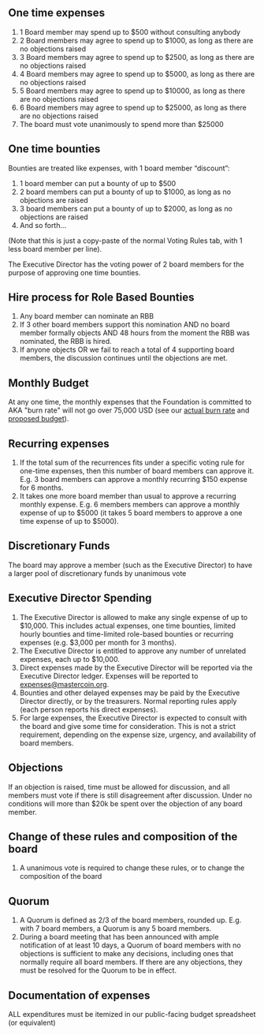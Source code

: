 ## One time expenses ##
1. 1 Board member may spend up to $500 without consulting anybody
2. 2 Board members may agree to spend up to $1000, as long as there are no objections raised
3. 3 Board members may agree to spend up to $2500, as long as there are no objections raised
4. 4 Board members may agree to spend up to $5000, as long as there are no objections raised
5. 5 Board members may agree to spend up to $10000, as long as there are no objections raised
6. 6 Board members may agree to spend up to $25000, as long as there are no objections raised
7. The board must vote unanimously to spend more than $25000

## One time bounties ##
Bounties are treated like expenses, with 1 board member “discount”:

1. 1 board member can put a bounty of up to $500
2. 2 board members can put a bounty of up to $1000, as long as no objections are raised
3. 3 board members can put a bounty of up to $2000, as long as no objections are raised
4. And so forth…

(Note that this is just a copy-paste of the normal Voting Rules tab, with 1 less board member per line).

The Executive Director has the voting power of 2 board members for the purpose of approving one time bounties.

## Hire process for Role Based Bounties ##
1. Any board member can nominate an RBB
2. If 3 other board members support this nomination AND no board member formally objects AND 48 hours from the moment the RBB was nominated, the RBB is hired.
3. If anyone objects OR we fail to reach a total of 4 supporting board members, the discussion continues until the objections are met.

## Monthly Budget ##
At any one time, the monthly expenses that the Foundation is committed to AKA "burn rate" will not go over 75,000 USD (see our [actual burn rate](https://docs.google.com/spreadsheet/ccc?key=0AtCyUJvk_IyNdGpVcnpBN2tOczFmbVRnck5TWjZuRFE&usp=sharing#gid=8) and [proposed budget](https://docs.google.com/spreadsheet/ccc?key=0AtCyUJvk_IyNdGpVcnpBN2tOczFmbVRnck5TWjZuRFE&usp=sharing#gid=3)).

## Recurring expenses ##
1. If the total sum of the recurrences fits under a specific voting rule for one-time expenses, then this number of board members can approve it. E.g. 3 board members can approve a monthly recurring $150 expense for 6 months.
2. It takes one more board member than usual to approve a recurring monthly expense. E.g. 6 members members can approve a monthly expense of up to $5000 (it takes 5 board members to approve a one time expense of up to $5000).

## Discretionary Funds ##
The board may approve a member (such as the Executive Director) to have a larger pool of discretionary funds by unanimous vote

## Executive Director Spending ##
1. The Executive Director is allowed to make any single expense of up to $10,000. This includes actual expenses, one time bounties, limited hourly bounties and time-limited role-based bounties or recurring expenses (e.g. $3,000 per month for 3 months).
2. The Executive Director is entitled to approve any number of unrelated expenses, each up to $10,000.
3. Direct expenses made by the Executive Director will be reported via the Executive Director ledger. Expenses will be reported to expenses@mastercoin.org.
4. Bounties and other delayed expenses may be paid by the Executive Director directly, or by the treasurers. Normal reporting rules apply (each person reports his direct expenses).
5. For large expenses, the Executive Director is expected to consult with the board and give some time for consideration. This is not a strict requirement, depending on the expense size, urgency, and availability of board members.

## Objections ##
If an objection is raised, time must be allowed for discussion, and all members must vote if there is still disagreement after discussion. Under no conditions will more than $20k be spent over the objection of any board member.

## Change of these rules and composition of the board ##
1. A unanimous vote is required to change these rules, or to change the composition of the board

## Quorum
1. A Quorum is defined as 2/3 of the board members, rounded up. E.g. with 7 board members, a Quorum is any 5 board members.
2. During a board meeting that has been announced with ample notification of at least 10 days, a Quorum of board members with no objections is sufficient to make any decisions, including ones that normally require all board members. If there are any objections, they must be resolved for the Quorum to be in effect.

## Documentation of expenses ##
ALL expenditures must be itemized in our public-facing budget spreadsheet (or equivalent)